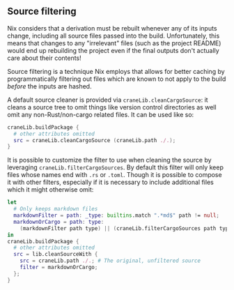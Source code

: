 ## Source filtering

Nix considers that a derivation must be rebuilt whenever any of its inputs
change, including all source files passed into the build. Unfortunately, this
means that changes to any "irrelevant" files (such as the project README) would
end up rebuilding the project even if the final outputs don't actually care
about their contents!

Source filtering is a technique Nix employs that allows for better caching by
programmatically filtering out files which are known to not apply to the build
_before_ the inputs are hashed.

A default source cleaner is provided via `craneLib.cleanCargoSource`: it cleans
a source tree to omit things like version control directories as well omit any
non-Rust/non-cargo related files. It can be used like so:

```nix
craneLib.buildPackage {
  # other attributes omitted
  src = craneLib.cleanCargoSource (craneLib.path ./.);
}
```

It is possible to customize the filter to use when cleaning the source by
leveraging `craneLib.filterCargoSources`. By default this filter will only keep
files whose names end with `.rs` or `.toml`. Though it is possible to compose it
with other filters, especially if it is necessary to include additional files
which it might otherwise omit:

```nix
let
  # Only keeps markdown files
  markdownFilter = path: _type: builtins.match ".*md$" path != null;
  markdownOrCargo = path: type:
    (markdownFilter path type) || (craneLib.filterCargoSources path type);
in
craneLib.buildPackage {
  # other attributes omitted
  src = lib.cleanSourceWith {
    src = craneLib.path ./.; # The original, unfiltered source
    filter = markdownOrCargo;
  };
}
```
